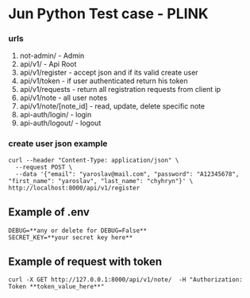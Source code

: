 # Jun Python Test case - PLINK

### urls
1. not-admin/ - Admin
2. api/v1/ - Api Root
3. api/v1/register - accept json and if its valid create user
4. api/v1/token - if user authenticated return his token
5. api/v1/requests - return all registration requests from client ip
6. api/v1/note - all user notes
7. api/v1/note/[note_id] - read, update, delete specific note
8. api-auth/login/ - login
9. api-auth/logout/ - logout


### create user json example
```
curl --header "Content-Type: application/json" \
  --request POST \
  --data '{"email": "yaroslav@mail.com", "password": "A12345678", "first_name": "yaroslav", "last_name": "chyhryn"}' \
http://localhost:8000/api/v1/register
```

## Example of .env
```
DEBUG=**any or delete for DEBUG=False**
SECRET_KEY=**your secret key here**
```
## Example of request with token
```
curl -X GET http://127.0.0.1:8000/api/v1/note/  -H "Authorization: Token **token_value_here**"
```
